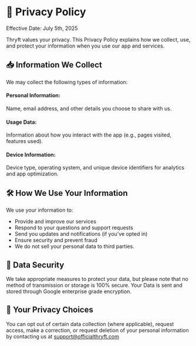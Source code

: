 # 📜 Privacy Policy

Effective Date: July 5th, 2025

Thryft values your privacy. This Privacy Policy explains how we collect, use, and protect your information when you use our app and services.

## 📥 Information We Collect

We may collect the following types of information:

#### Personal Information:

Name, email address, and other details you choose to share with us.

#### Usage Data:

Information about how you interact with the app (e.g., pages visited, features used).

#### Device Information:

Device type, operating system, and unique device identifiers for analytics and app optimization.

## 🛠 How We Use Your Information

We use your information to:

- Provide and improve our services
- Respond to your questions and support requests
- Send you updates and notifications (if you’ve opted in)
- Ensure security and prevent fraud
- We do not sell your personal data to third parties.

## 🔐 Data Security

We take appropriate measures to protect your data, but please note that no method of transmission or storage is 100% secure. Your Data is sent and stored through Google enterprise grade encryption.

## 👤 Your Privacy Choices

You can opt out of certain data collection (where applicable), request access, make a correction, or request deletion of your personal information by contacting us at support@officialthryft.com